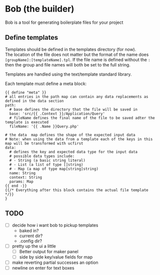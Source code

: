 # Bob (the builder)

Bob is a tool for generating boilerplate files for your project

## Define templates
Templates should be defined in the templates directory (for now).  
The location of the file does not matter but the format of the name does `[groupName]:[templateName].tpl`. If the file name is defined without the `:` then the group and file names will both be set to the full string.

Templates are handled using the text/template standard library.

Each template must define a meta block:
```tpl
{{ define "meta" }}
# all entries in the path map can contain any data replacements as defined in the data section
path:
  # base defines the directory that the file will be saved in
  base: 'src/{{ .Context }}/Application/Query' 
  # fileName defines the final name of the file to be saved adter the template is executed
  fileName: '{{ .Name }}Query.php'

# the data  map defines the shape of the expected input data
# Note: when using the data from a template each of the keys in this map will be transformed with ucfirst
data:
  # defines the key and expected data type for the input data
  # possible data types include: 
  # - String (a basic string literal)
  # - List (a list of type []string)
  # - Map (a map of type map[string]string)
  name: String
  context: String
  params: Map
{{ end -}}
{{/* Everything after this block contains the actual file template */}}
}
```

## TODO
- [ ] decide how i want bob to pickup templates
    - baked in?
    - current dir?
    - .config dir?
- [ ] pretty up the ui a little
    - [ ] Better output for maker panel
    - [ ] side by side key/value fields for map
- [ ] make reverting partial successes an option
- [ ] newline on enter for text boxes
